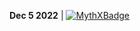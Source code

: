 **Dec 5 2022** | [![MythXBadge](https://badgen.net/https/api.mythx.io/v1/projects/47e56adf-6cbc-4c09-87e6-21979e212c19/badge/data?cache=300&icon=https://raw.githubusercontent.com/ConsenSys/mythx-github-badge/main/logo_white.svg)](https://docs.mythx.io/dashboard/github-badges)
